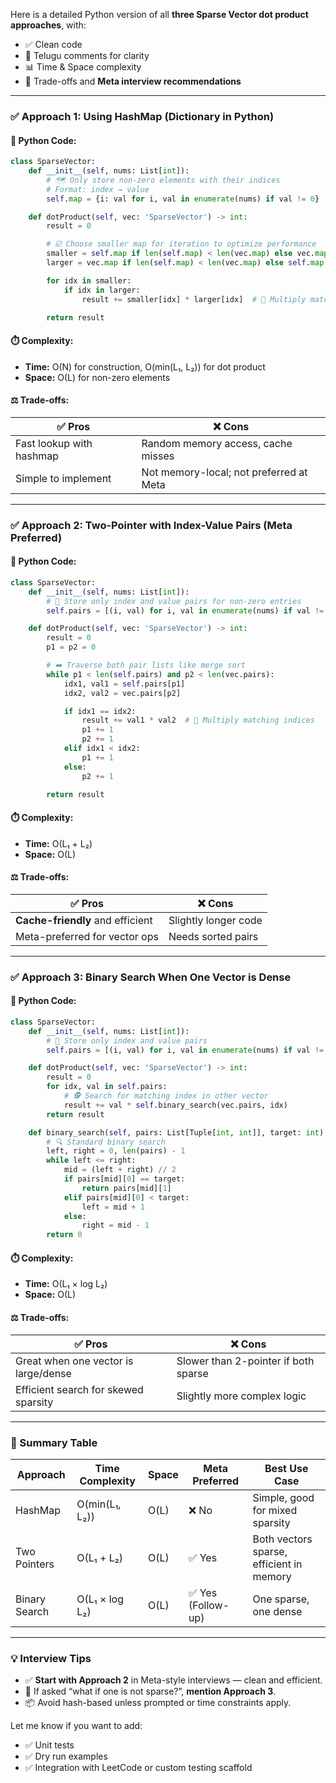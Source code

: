 Here is a detailed Python version of all **three Sparse Vector dot product approaches**, with:

* ✅ Clean code
* 💬 Telugu comments for clarity
* 📊 Time & Space complexity
* 🔄 Trade-offs and **Meta interview recommendations**

---

### ✅ **Approach 1: Using HashMap (Dictionary in Python)**

#### 🔧 Python Code:

```python
class SparseVector:
    def __init__(self, nums: List[int]):
        # 🗺️ Only store non-zero elements with their indices
        # Format: index → value
        self.map = {i: val for i, val in enumerate(nums) if val != 0}

    def dotProduct(self, vec: 'SparseVector') -> int:
        result = 0

        # ☑️ Choose smaller map for iteration to optimize performance
        smaller = self.map if len(self.map) < len(vec.map) else vec.map
        larger = vec.map if len(self.map) < len(vec.map) else self.map

        for idx in smaller:
            if idx in larger:
                result += smaller[idx] * larger[idx]  # 🔁 Multiply matching indices

        return result
```

#### ⏱️ Complexity:

* **Time:** O(N) for construction, O(min(L₁, L₂)) for dot product
* **Space:** O(L) for non-zero elements

#### ⚖️ Trade-offs:

| ✅ Pros                   | ❌ Cons                                  |
| ------------------------ | --------------------------------------- |
| Fast lookup with hashmap | Random memory access, cache misses      |
| Simple to implement      | Not memory-local; not preferred at Meta |

---

### ✅ **Approach 2: Two-Pointer with Index-Value Pairs (Meta Preferred)**

#### 🔧 Python Code:

```python
class SparseVector:
    def __init__(self, nums: List[int]):
        # 🧾 Store only index and value pairs for non-zero entries
        self.pairs = [(i, val) for i, val in enumerate(nums) if val != 0]

    def dotProduct(self, vec: 'SparseVector') -> int:
        result = 0
        p1 = p2 = 0

        # ➡️ Traverse both pair lists like merge sort
        while p1 < len(self.pairs) and p2 < len(vec.pairs):
            idx1, val1 = self.pairs[p1]
            idx2, val2 = vec.pairs[p2]

            if idx1 == idx2:
                result += val1 * val2  # 🎯 Multiply matching indices
                p1 += 1
                p2 += 1
            elif idx1 < idx2:
                p1 += 1
            else:
                p2 += 1

        return result
```

#### ⏱️ Complexity:

* **Time:** O(L₁ + L₂)
* **Space:** O(L)

#### ⚖️ Trade-offs:

| ✅ Pros                           | ❌ Cons               |
| -------------------------------- | -------------------- |
| **Cache-friendly** and efficient | Slightly longer code |
| Meta-preferred for vector ops    | Needs sorted pairs   |

---

### ✅ **Approach 3: Binary Search When One Vector is Dense**

#### 🔧 Python Code:

```python
class SparseVector:
    def __init__(self, nums: List[int]):
        # 🧾 Store only index and value pairs
        self.pairs = [(i, val) for i, val in enumerate(nums) if val != 0]

    def dotProduct(self, vec: 'SparseVector') -> int:
        result = 0
        for idx, val in self.pairs:
            # 🕵️ Search for matching index in other vector
            result += val * self.binary_search(vec.pairs, idx)
        return result

    def binary_search(self, pairs: List[Tuple[int, int]], target: int) -> int:
        # 🔍 Standard binary search
        left, right = 0, len(pairs) - 1
        while left <= right:
            mid = (left + right) // 2
            if pairs[mid][0] == target:
                return pairs[mid][1]
            elif pairs[mid][0] < target:
                left = mid + 1
            else:
                right = mid - 1
        return 0
```

#### ⏱️ Complexity:

* **Time:** O(L₁ × log L₂)
* **Space:** O(L)

#### ⚖️ Trade-offs:

| ✅ Pros                               | ❌ Cons                               |
| ------------------------------------ | ------------------------------------ |
| Great when one vector is large/dense | Slower than 2-pointer if both sparse |
| Efficient search for skewed sparsity | Slightly more complex logic          |

---

### 🏁 Summary Table

| Approach      | Time Complexity | Space | Meta Preferred    | Best Use Case                            |
| ------------- | --------------- | ----- | ----------------- | ---------------------------------------- |
| HashMap       | O(min(L₁, L₂))  | O(L)  | ❌ No              | Simple, good for mixed sparsity          |
| Two Pointers  | O(L₁ + L₂)      | O(L)  | ✅ Yes             | Both vectors sparse, efficient in memory |
| Binary Search | O(L₁ × log L₂)  | O(L)  | ✅ Yes (Follow-up) | One sparse, one dense                    |

---

### 💡 Interview Tips

* ✅ **Start with Approach 2** in Meta-style interviews — clean and efficient.
* 💬 If asked “what if one is not sparse?”, **mention Approach 3**.
* 📦 Avoid hash-based unless prompted or time constraints apply.

Let me know if you want to add:

* ✅ Unit tests
* ✅ Dry run examples
* ✅ Integration with LeetCode or custom testing scaffold
